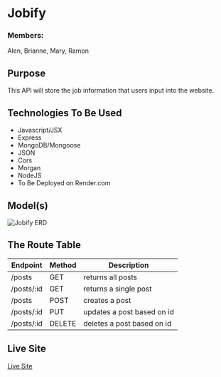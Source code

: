# Jobify
### Members: 
Alen, Brianne, Mary, Ramon
## Purpose
This API will store the job information that users input into the website. 

## Technologies To Be Used
- Javascript/JSX
- Express
- MongoDB/Mongoose
- JSON
- Cors
- Morgan
- NodeJS
- To Be Deployed on Render.com

## Model(s)
![Jobify ERD](https://i.imgur.com/z5GfVQ9.png)

## The Route Table
| Endpoint | Method | Description|
|----------|--------|------------|
| /posts | GET | returns all posts|
| /posts/:id | GET | returns a single post |
| /posts | POST | creates a post |
| /posts/:id | PUT | updates a post based on id |
| /posts/:id | DELETE | deletes a post based on id |



## Live Site
[Live Site](https://jobify-api-1ge6.onrender.com/)
